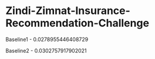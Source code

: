 # Zindi-Zimnat-Insurance-Recommendation-Challenge

Baseline1 - 0.0278955446408729

Baseline2 - 0.0302757917902021
